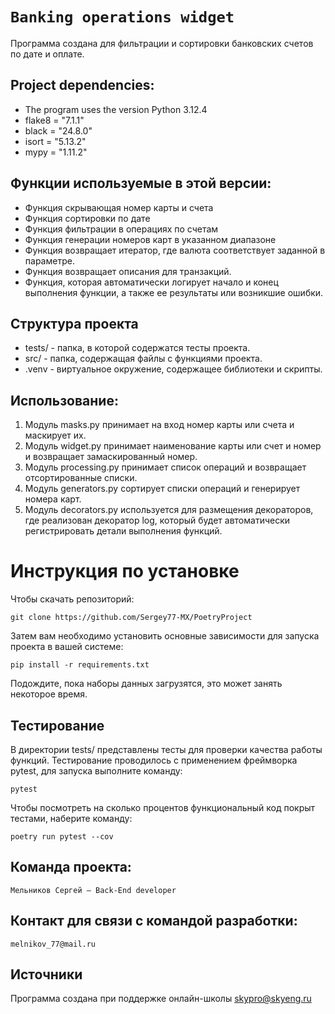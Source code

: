 # `Banking operations widget`

Программа создана для фильтрации и сортировки банковских счетов по дате и оплате.

## Project dependencies:
- The program uses the version Python 3.12.4
- flake8 = "7.1.1"
- black = "24.8.0"
- isort = "5.13.2"
- mypy = "1.11.2"

## Функции используемые в этой версии:

- Функция скрывающая номер карты и счета
- Функция сортировки по дате
- Функция фильтрации в операциях по счетам
- Функция генерации номеров карт в указанном диапазоне
- Функция возвращает итератор, где валюта соответствует заданной в параметре.
- Функция возвращает описания для транзакций.
- Функция, которая автоматически логирует начало и конец выполнения функции, а также 
  ее результаты или возникшие ошибки.

## Структура проекта
- tests/ - папка, в которой содержатся тесты проекта.
- src/ - папка, содержащая файлы с функциями проекта.
- .venv - виртуальное окружение, содержащее библиотеки и скрипты.

## Использование:
1. Модуль masks.py принимает на вход номер карты или счета и маскирует их.
2. Модуль widget.py принимает наименование карты или счет и номер и возвращает замаскированный номер.
3. Модуль processing.py принимает список операций и возвращает отсортированные списки.
4. Модуль generators.py сортирует списки операций и генерирует номера карт.
5. Модуль decorators.py используется для размещения декораторов, где реализован декоратор log, 
   который будет автоматически регистрировать детали выполнения функций.

# Инструкция по установке
Чтобы скачать репозиторий:

`git clone https://github.com/Sergey77-MX/PoetryProject`

Затем вам необходимо установить основные зависимости для запуска проекта в вашей системе:

```pip install -r requirements.txt```

Подождите, пока наборы данных загрузятся, это может занять некоторое время.

## Тестирование
В директории tests/ представлены тесты для проверки качества работы функций.
Тестирование проводилось с применением фреймворка pytest, для запуска выполните команду:
```commandline
pytest
```
Чтобы посмотреть на сколько процентов функциональный код покрыт тестами, наберите команду: 
```commandline
poetry run pytest --cov
```

## Команда проекта:

`Мельников Сергей — Back-End developer` 

## Контакт для связи с командой разработки:
`melnikov_77@mail.ru`

## Источники
Программа создана при поддержке онлайн-школы [skypro@skyeng.ru](https://sky.pro/#giftpopup)